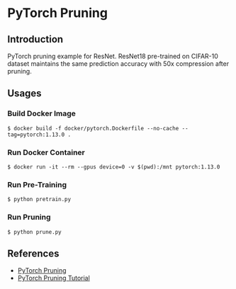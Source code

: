 # PyTorch Pruning

## Introduction

PyTorch pruning example for ResNet. ResNet18 pre-trained on CIFAR-10 dataset maintains the same prediction accuracy with 50x compression after pruning.

## Usages

### Build Docker Image

```
$ docker build -f docker/pytorch.Dockerfile --no-cache --tag=pytorch:1.13.0 .
```

### Run Docker Container

```
$ docker run -it --rm --gpus device=0 -v $(pwd):/mnt pytorch:1.13.0
```

### Run Pre-Training

```
$ python pretrain.py
```

### Run Pruning

```
$ python prune.py
```

## References

* [PyTorch Pruning](https://leimao.github.io/blog/PyTorch-Pruning/)
* [PyTorch Pruning Tutorial](https://pytorch.org/tutorials/intermediate/pruning_tutorial.html)
